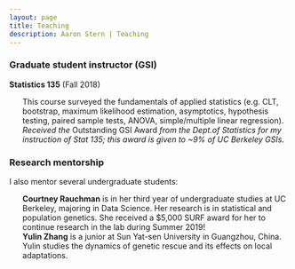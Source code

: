 ```yaml
---
layout: page
title: Teaching 
description: Aaron Stern | Teaching 
---
```

### Graduate student instructor (GSI)
<b>Statistics 135</b> (Fall 2018) 
<ul style="list-style-type:none;">
<li> This course surveyed the fundamentals of applied statistics (e.g. CLT, bootstrap, maximum likelihood estimation, asymptotics, hypothesis testing, paired sample tests, ANOVA, simple/multiple linear regression).</li>
<li> </li>
<li> <i>Received the</i> Outstanding GSI Award <i>from the Dept.of Statistics for my instruction of Stat 135; this award is given to ~9% of UC Berkeley GSIs.</i></li>
</ul> 



### Research mentorship 
I also mentor several undergraduate students:

<ul style="list-style-type:none;">

<li><b>Courtney Rauchman</b> is in her third year of undergraduate studies at UC Berkeley, majoring in Data Science. Her research is in statistical and population genetics. She received a $5,000 SURF award for her to continue research in the lab during Summer 2019! </li>

<li><b>Yulin Zhang</b> is a junior at Sun Yat-sen University in Guangzhou, China. Yulin studies the dynamics of genetic rescue and its effects on local adaptations.</li>

</ul>
 
<!-- Note: this is how to write a comment in HTML. Everything in here won't show up on your webpage.-->

<!--
To increase the size of the title, use fewer # in front of the paper title.
To decrease the size of the title, use more #. 
To remove the italics, remove the * before and after the description
To remove the underline from the title, remove the <u> tags (<u> and </u>)
-->
